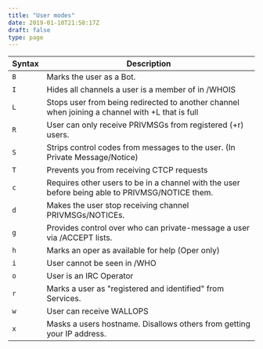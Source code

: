 ```yaml
---
title: "User modes"
date: 2019-01-10T21:58:17Z
draft: false
type: page
---
```


| Syntax |                                           Description                                           |
| ------ | ----------------------------------------------------------------------------------------------- |
| `B`    | Marks the user as a Bot.                                                                        |
| `I`    | Hides all channels a user is a member of in /WHOIS                                              |
| `L`    | Stops user from being redirected to another channel when joining a channel with +L that is full |
| `R`    | User can only receive PRIVMSGs from registered (+r) users.                                      |
| `S`    | Strips control codes from messages to the user. (In Private Message/Notice)                     |
| `T`    | Prevents you from receiving CTCP requests                                                       |
| `c`    | Requires other users to be in a channel with the user before being able to PRIVMSG/NOTICE them. |
| `d`    | Makes the user stop receiving channel PRIVMSGs/NOTICEs.                                         |
| `g`    | Provides control over who can private-message a user via /ACCEPT lists.                         |
| `h`    | Marks an oper as available for help (Oper only)                                                 |
| `i`    | User cannot be seen in /WHO                                                                     |
| `o`    | User is an IRC Operator                                                                         |
| `r`    | Marks a user as "registered and identified" from Services.                                      |
| `w`    | User can receive WALLOPS                                                                        |
| `x`    | Masks a users hostname. Disallows others from getting your IP address.                          |

